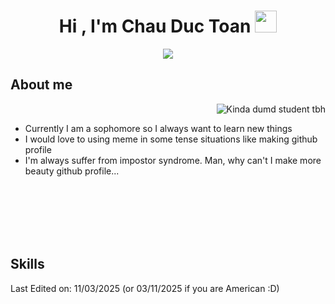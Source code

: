 <h1 align="center"><b>Hi , I'm Chau Duc Toan </b><img src="https://media.giphy.com/media/hvRJCLFzcasrR4ia7z/giphy.gif" width="35"></h1>
<p align="center">
  <a href="https://github.com/DenverCoder1/readme-typing-svg"><img src="https://readme-typing-svg.herokuapp.com?font=Time+New+Roman&color=cyan&size=25&center=true&vCenter=true&width=600&height=100&lines=Open+University+of+Ho+Chi+Minh+city;Computer+Science+Student,;Active+Learner/Researcher,;Love+to+learn+new+stuffs..&hearts"></a>
</p>

## **About me**

<picture><img src="https://i.pinimg.com/originals/d8/2e/1a/d82e1a2a4d5927866b4a8e2f027b9cbb.gif" align="right" alt="Kinda dumd student tbh"><picture>
</br>
- Currently I am a sophomore so I always want to learn new things
- I would love to using meme in some tense situations like making github profile
- I'm always suffer from impostor syndrome. Man, why can't I make more beauty github profile...
</br>
</br>
</br>
</br>
</br>

## **Skills**

Last Edited on: 11/03/2025 (or 03/11/2025 if you are American :D)
